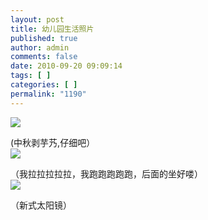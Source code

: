 ```yaml
---
layout: post
title: 幼儿园生活照片
published: true
author: admin
comments: false
date: 2010-09-20 09:09:14
tags: [ ]
categories: [ ]
permalink: "1190"
---
```

![][1]


  


(中秋剥芋艿,仔细吧）  
![][2]


  


（我拉拉拉拉拉，我跑跑跑跑跑，后面的坐好喽）  
![][3]


  


（新式太阳镜）

 [1]: http://xujianian.com/jx/blog/UploadFiles/2010-9/920855897.jpg
 [2]: http://xujianian.com/jx/blog/UploadFiles/2010-9/920389967.jpg
 [3]: http://xujianian.com/jx/blog/UploadFiles/2010-9/920404963.jpg